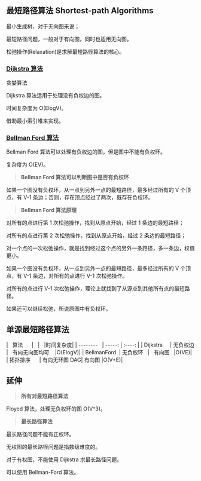 ## 最短路径算法 Shortest-path Algorithms

最小生成树，对于无向图来说；

最短路径问题，一般对于有向图，同时也适用无向图。

松弛操作(Relaxation)是求解最短路径算法的核心。

### [Dijkstra 算法](https://github.com/steveLauwh/Data-Structures-And-Algorithms/tree/master/Graph/Shortest-path%20Algorithms/Dijkstra)

贪婪算法

Dijkstra 算法适用于处理没有负权边的图。

时间复杂度为 O(ElogV)。

借助最小索引堆来实现。

### [Bellman Ford 算法](https://github.com/steveLauwh/Data-Structures-And-Algorithms/tree/master/Graph/Shortest-path%20Algorithms/Bellman%20Ford)

Bellman Ford 算法可以处理有负权边的图，但是图中不能有负权环。

复杂度为 O(EV)。

> **Bellman Ford 算法可以判断图中是否有负权环**

如果一个图没有负权环，从一点到另外一点的最短路径，最多经过所有的 V 个顶点，有 V-1 条边；否则，存在顶点经过了两次，既存在负权环。

> **Bellman Ford 算法原理**

对所有的点进行第 1 次松弛操作，找到从原点开始，经过 1 条边的最短路径；

对所有的点进行第 2 次松弛操作，找到从原点开始，经过 2 条边的最短路径；

对一个点的一次松弛操作，就是找到经过这个点的另外一条路径，多一条边，权值更小。

如果一个图没有负权环，从一点到另外一点的最短路径，最多经过所有的 V 个顶点，有 V-1 条边，对所有的点进行 V-1 次松弛操作。

对所有的点进行 V-1 次松弛操作，理论上就找到了从源点到其他所有点的最短路径。

如果还可以继续松弛，所说原图中有负权环。

## 单源最短路径算法

|   算法      |    |   |时间复杂度|
| --------   | -----:  | :----:  |
| Dijkstra     | 无负权边   |   有向无向图均可    |O(ElogV)|
| BellmanFord  | 无负权环   |   有向图   |O(VE)|
| 拓扑排序      | 有向无环图 DAG|  有向图  |O(V+E)|

## 延伸

> **所有对最短路径算法**

Floyed 算法，处理无负权环的图 O(V^3)。

> **最长路径算法**

最长路径问题不能有正权环。

无权图的最长路径问题是指数级难度的。

对于有权图，不能使用 Dijkstra 求最长路径问题。

可以使用 Bellman-Ford 算法。
